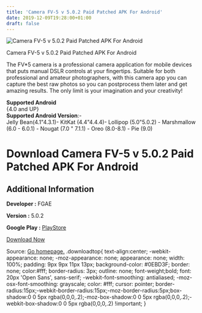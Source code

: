 ```yaml
---
title: 'Camera FV-5 v 5.0.2 Paid Patched APK For Android'
date: 2019-12-09T19:28:00+01:00
draft: false
---
```


![Camera FV-5 v 5.0.2 Paid Patched APK For Android](https://i0.wp.com/apkhome.net/wp-content/uploads/2019/12/Camera-FV-5-v-5.0.2-Paid-Patched.png "Camera FV-5 v 5.0.2 Paid Patched APK For Android")

  

Camera FV-5 v 5.0.2 Paid Patched APK For Android

The FV\*5 camera is a professional camera application for mobile devices that puts manual DSLR controls at your fingertips. Suitable for both professional and amateur photographers, with this camera app you can capture the best raw photos so you can postprocess them later and get amazing results. The only limit is your imagination and your creativity!

**Supported Android**  
{4.0 and UP}  
**Supported Android Version**:-  
Jelly Bean(4.1"4.3.1)- KitKat (4.4"4.4.4)- Lollipop (5.0"5.0.2) - Marshmallow (6.0 - 6.0.1) - Nougat (7.0 " 7.1.1) - Oreo (8.0-8.1) - Pie (9.0)

Download Camera FV-5 v 5.0.2 Paid Patched APK For Android
=========================================================

Additional Information
----------------------

**Developer :** FGAE

**Version :** 5.0.2

**Google Play :** [PlayStore](https://play.google.com/store/apps/details?id=com.flavionet.android.camera.pro)

  

[Download Now](https://store4app.co/post/camera-fv-5-v-5-0-2-paid-patched-apk-for-android_1575908762)

  
Source: [Go homepage.](https://store4app.co/post/camera-fv-5-v-5-0-2-paid-patched-apk-for-android_1575908762) .downloadtop{ text-align:center; -webkit-appearance: none; -moz-appearance: none; appearance: none; width: 100%; padding: 9px 9px 11px 13px; background-color: #0EBD3F; border: none; color:#fff; border-radius: 3px; outline: none; font-weight;bold; font: 20px 'Open Sans', sans-serif; -webkit-font-smoothing: antialiased; -moz-osx-font-smoothing: grayscale; color: #fff; cursor: pointer; border-radius:15px;-webkit-border-radius:15px;-moz-border-radius:5px;box-shadow:0 0 5px rgba(0,0,0,.2);-moz-box-shadow:0 0 5px rgba(0,0,0,.2);-webkit-box-shadow:0 0 5px rgba(0,0,0,.2) !important; }